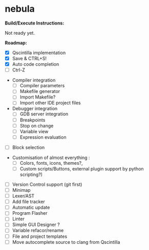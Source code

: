 # nebula

**Build/Execute Instructions:**

Not ready yet.

**Roadmap:**

- [x] Qscintilla implementation
- [x] Save & CTRL+S!
- [x] Auto code completion
- [ ] Ctrl-Z
- Compiler integration
    - [ ] Compiler parameters
    - [ ] Makefile generator
    - [ ] Import Makefile?
    - [ ] Import other IDE project files
- Debugger integration
    - [ ] GDB server integration
    - [ ] Breakpoints
    - [ ] Stop on change
    - [ ] Variable view
    - [ ] Expression evaluation
- [ ] Block selection
- Customisation of almost everything :
    - [ ] Colors, fonts, icons, themes?,
    - [ ] Custom scripts/Buttons, external plugin support by python scripting?)
- [ ] Version Control support (git first)
- [ ] Minimap
- [ ] Lexer/AST
- [ ] Add file tracker
- [ ] Automatic update
- [ ] Program Flasher
- [ ] Linter
- [ ] Simple GUI Designer ?
- [ ] Variable refacor/rename
- [ ] File and project templates
- [ ] Move autocomplete source to clang from Qscintilla
